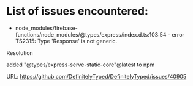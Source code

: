 # List of issues encountered:

- node_modules/firebase-functions/node_modules/@types/express/index.d.ts:103:54 - error TS2315: Type 'Response' is not generic.

Resolution

added "@types/express-serve-static-core"@latest to npm

URL: https://github.com/DefinitelyTyped/DefinitelyTyped/issues/40905 